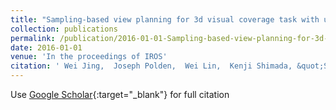 ```yaml
---
title: "Sampling-based view planning for 3d visual coverage task with unmanned aerial vehicle"
collection: publications
permalink: /publication/2016-01-01-Sampling-based-view-planning-for-3d-visual-coverage-task-with-unmanned-aerial-vehicle
date: 2016-01-01
venue: 'In the proceedings of IROS'
citation: ' Wei Jing,  Joseph Polden,  Wei Lin,  Kenji Shimada, &quot;Sampling-based view planning for 3d visual coverage task with unmanned aerial vehicle.&quot; In the proceedings of IROS, 2016.'
---
```

Use [Google Scholar](https://scholar.google.com/scholar?q=Sampling+based+view+planning+for+3d+visual+coverage+task+with+unmanned+aerial+vehicle){:target="_blank"} for full citation